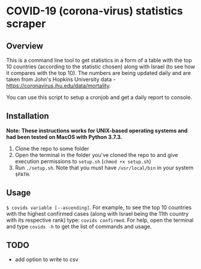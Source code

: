 # COVID-19 (corona-virus) statistics scraper
## Overview
This is a command line tool to get statistics in a form of a table with the top 10 countries (according to the statistic chosen) along with Israel (to see how it compares with the top 10). The numbers are being updated daily and are taken from John's Hopkins University data - https://coronavirus.jhu.edu/data/mortality. 

You can use this script to setup a cronjob and get a daily report to console.

## Installation
**Note: These instructions works for UNIX-based operating systems and had been tested on MacOS with Python 3.7.3.**
1. Clone the repo to some folder
2. Open the terminal in the folder you've cloned the repo to and give execution permissions to `setup.sh` (`chmod +x setup.sh`)
3. Run `./setup.sh`. Note that you must have `/usr/local/bin` in your system `$PATH`.

## Usage
`$ covids variable [--ascending]`.
For example, to see the top 10 countries with the highest confirmed cases (along with Israel being the 11th country with its respective rank) type: `covids confirmed`.
For help, open the terminal and type `covids -h` to get the list of commands and usage.

## TODO
- add option to write to csv
